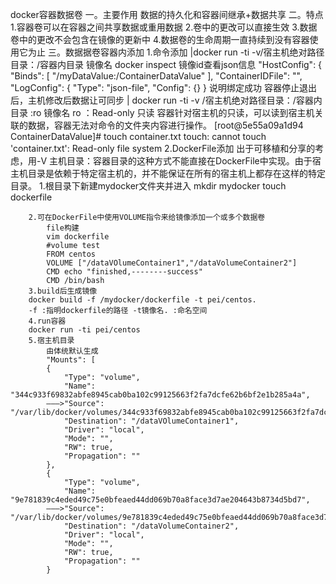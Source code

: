 docker容器数据卷
一。主要作用
	数据的持久化和容器间继承+数据共享
二。特点
	1.容器卷可以在容器之间共享数据或重用数据
	2.卷中的更改可以直接生效
	3.数据卷中的更改不会包含在镜像的更新中
	4.数据卷的生命周期一直持续到没有容器使用它为止
三。数据据卷容器内添加
	1.命令添加
		|docker run -ti -v/宿主机绝对路径目录：/容器内目录 镜像名
		docker inspect 镜像id查看json信息
		"HostConfig": {
            "Binds": [
                "/myDataValue:/ContainerDataValue"
            ],
            "ContainerIDFile": "",
            "LogConfig": {
                "Type": "json-file",
                "Config": {}
            }
            说明绑定成功
           容器停止退出后，主机修改后数据让可同步
        | docker run -ti -v /宿主机绝对路径目录：/容器内目录 :ro 镜像名
        ro ：Read-only 只读 容器针对宿主机的只读，可以读到宿主机关联的数据，容器无法对命令的文件夹内容进行操作。
        [root@5e55a09a1d94 ContainerDataValue]# touch container.txt
		touch: cannot touch 'container.txt': Read-only file system
	2.DockerFile添加
	出于可移植和分享的考虑，用-V 主机目录：容器目录的这种方式不能直接在DockerFile中实现。由于宿主机目录是依赖于特定宿主机的，并不能保证在所有的宿主机上都存在这样的特定目录。
		1.根目录下新建mydocker文件夹并进入 mkdir mydocker
		touch dockerfile
		
		2.可在DockerFile中使用VOLUME指令来给镜像添加一个或多个数据卷
			file构建
			vim dockerfile
			#volume test
			FROM centos
			VOLUME ["/dataVOlumeContainer1","/dataVolumeContainer2"]
			CMD echo "finished,--------success"
			CMD /bin/bash
		3.build后生成镜像
		docker build -f /mydocker/dockerfile -t pei/centos.
		-f :指明dockerfile的路径 -t镜像名. :命名空间
		4.run容器
		docker run -ti pei/centos
		5.宿主机目录
			由体统默认生成
			"Mounts": [
            {
                "Type": "volume",
                "Name": "344c933f69832abfe8945cab0ba102c99125663f2fa7dcfe62b6bf2e1b285a4a",
            ———>"Source": "/var/lib/docker/volumes/344c933f69832abfe8945cab0ba102c99125663f2fa7dcfe62b6bf2e1b285a4a/_data",
                "Destination": "/dataVOlumeContainer1",
                "Driver": "local",
                "Mode": "",
                "RW": true,
                "Propagation": ""
            },
            {
                "Type": "volume",
                "Name": "9e781839c4eded49c75e0bfeaed44dd069b70a8face3d7ae204643b8734d5bd7",
            ———>"Source": "/var/lib/docker/volumes/9e781839c4eded49c75e0bfeaed44dd069b70a8face3d7ae204643b8734d5bd7/_data",
                "Destination": "/dataVolumeContainer2",
                "Driver": "local",
                "Mode": "",
                "RW": true,
                "Propagation": ""
            }



